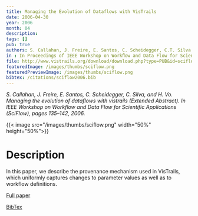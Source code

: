 ```yaml
---
title: Managing the Evolution of Dataflows with VisTrails
date: 2006-04-30
year: 2006
month: 04
description:
tags: []
pub: true
authors: S. Callahan, J. Freire, E. Santos, C. Scheidegger, C.T. Silva and H.T. Vo
in : In Proceedings of IEEE Workshop on Workﬂow and Data Flow for Scientific Applications (SciFlow)
file: http://www.vistrails.org/download/download.php?type=PUB&id=sciflow2006.pdf
featuredImage: /images/thumbs/sciflow.png
featuredPreviewImage: /images/thumbs/sciflow.png
bibtex: /citations/sciflow2006.bib
---
```


*S. Callahan, J. Freire, E. Santos, C. Scheidegger, C. Silva, and H. Vo. Managing the evolution of dataflows with vistrails (Extended Abstract). In IEEE Workshop on Workflow and Data Flow for Scientific Applications (SciFlow), pages 135–142, 2006.*

{{< image src="/images/thumbs/sciflow.png" width="50%" height="50%">}}

# Description
In this paper, we describe the provenance mechanism used in VisTrails, which uniformly captures changes to parameter values as well as to workflow definitions.

[Full paper](http://www.vistrails.org/download/download.php?type=PUB&id=sciflow2006.pdf)

[BibTex](/citations/sciflow2006.bib)